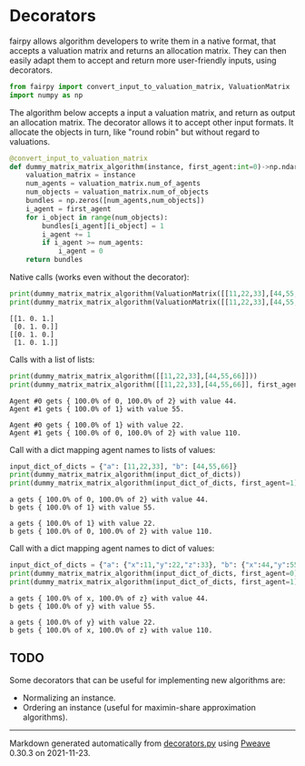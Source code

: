 # Decorators
fairpy allows algorithm developers to write them in a native format, that accepts a valuation matrix and returns an allocation matrix.
They can then easily adapt them to accept and return more user-friendly inputs, using decorators.


```python
from fairpy import convert_input_to_valuation_matrix, ValuationMatrix
import numpy as np
```



The algorithm below accepts a input a valuation matrix,  and return as output an allocation matrix.
The decorator allows it to accept other input formats.
It allocate the objects in turn, like "round robin" but without regard to valuations.


```python
@convert_input_to_valuation_matrix
def dummy_matrix_matrix_algorithm(instance, first_agent:int=0)->np.ndarray:
    valuation_matrix = instance
    num_agents = valuation_matrix.num_of_agents
    num_objects = valuation_matrix.num_of_objects
    bundles = np.zeros([num_agents,num_objects])
    i_agent = first_agent
    for i_object in range(num_objects):
        bundles[i_agent][i_object] = 1
        i_agent += 1
        if i_agent >= num_agents:
            i_agent = 0
    return bundles
```



Native calls (works even without the decorator):

```python
print(dummy_matrix_matrix_algorithm(ValuationMatrix([[11,22,33],[44,55,66]])).matrix)
print(dummy_matrix_matrix_algorithm(ValuationMatrix([[11,22,33],[44,55,66]]), first_agent=1).matrix)
```

```
[[1. 0. 1.]
 [0. 1. 0.]]
[[0. 1. 0.]
 [1. 0. 1.]]
```



Calls with a list of lists:

```python
print(dummy_matrix_matrix_algorithm([[11,22,33],[44,55,66]]))
print(dummy_matrix_matrix_algorithm([[11,22,33],[44,55,66]], first_agent=1))
```

```
Agent #0 gets { 100.0% of 0, 100.0% of 2} with value 44.
Agent #1 gets { 100.0% of 1} with value 55.

Agent #0 gets { 100.0% of 1} with value 22.
Agent #1 gets { 100.0% of 0, 100.0% of 2} with value 110.
```



Call with a dict mapping agent names to lists of values:

```python
input_dict_of_dicts = {"a": [11,22,33], "b": [44,55,66]}       
print(dummy_matrix_matrix_algorithm(input_dict_of_dicts))
print(dummy_matrix_matrix_algorithm(input_dict_of_dicts, first_agent=1))
```

```
a gets { 100.0% of 0, 100.0% of 2} with value 44.
b gets { 100.0% of 1} with value 55.

a gets { 100.0% of 1} with value 22.
b gets { 100.0% of 0, 100.0% of 2} with value 110.
```



Call with a dict mapping agent names to dict of values:

```python
input_dict_of_dicts = {"a": {"x":11,"y":22,"z":33}, "b": {"x":44,"y":55,"z":66}}       
print(dummy_matrix_matrix_algorithm(input_dict_of_dicts, first_agent=0))
print(dummy_matrix_matrix_algorithm(input_dict_of_dicts, first_agent=1))
```

```
a gets { 100.0% of x, 100.0% of z} with value 44.
b gets { 100.0% of y} with value 55.

a gets { 100.0% of y} with value 22.
b gets { 100.0% of x, 100.0% of z} with value 110.
```


## TODO
Some decorators that can be useful for implementing new algorithms are:

* Normalizing an instance.
* Ordering an instance (useful for maximin-share approximation algorithms).

---
Markdown generated automatically from [decorators.py](decorators.py) using [Pweave](http://mpastell.com/pweave) 0.30.3 on 2021-11-23.
